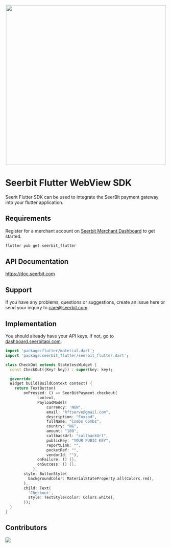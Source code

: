 <p align="center">
<img width="500" valign="top" src="https://res.cloudinary.com/dpejkbof5/image/upload/v1620323718/Seerbit_logo_png_ddcor4.png" data-canonical-src="https://res.cloudinary.com/dpejkbof5/image/upload/v1620323718/Seerbit_logo_png_ddcor4.png" style="max-width:100%; ">
</p>

# Seerbit Flutter WebView SDK

Seerit Flutter SDK can be used to integrate the SeerBit payment gateway into your flutter application. 

## Requirements 
Register for a merchant account on [Seerbit Merchant Dashboard](https://dashboard.seerbitapi.com) to get started. 

```bash
flutter pub get seerbit_flutter
```

## API Documentation 
   https://doc.seerbit.com

## Support 
If you have any problems, questions or suggestions, create an issue here or send your inquiry to care@seerbit.com

## Implementation
You should already have your API keys. If not, go to [dashboard.seerbitapi.com](https://dashboard.seerbitapi.com).
```dart
import 'package:flutter/material.dart';
import 'package:seerbit_flutter/seerbit_flutter.dart';

class CheckOut extends StatelessWidget {
  const CheckOut({Key? key}) : super(key: key);

  @override
  Widget build(BuildContext context) {
    return TextButton(
        onPressed: () => SeerBitPayment.checkout(
              context,
              PayloadModel(
                  currency: 'NGN',
                  email: "hftserve@gmail.com",
                  description: "Foxsod",
                  fullName: "Combs Combs",
                  country: "NG",
                  amount: "100",
                  callbackUrl: "callbackUrl",
                  publicKey: "YOUR PUBIC KEY",
                  reportLink: "",
                  pocketRef: "",
                  vendorId: ""),
              onFailure: () {},
              onSuccess: () {},
            ),
        style: ButtonStyle(
          backgroundColor: MaterialStateProperty.all(Colors.red),
        ),
        child: Text(
          'Checkout',
          style: TextStyle(color: Colors.white),
        ));
  }
}

```
## Contributors
<span>
<a href="https://github.com/onuohasilver">
  <img src="https://github.com/onuohasilver.png?size=50">
</a>
</span>
